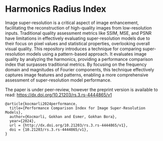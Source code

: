 # Harmonics Radius Index

Image super-resolution is a critical aspect of image enhancement, facilitating the reconstruction of high-quality images from low-resolution inputs. Traditional quality assessment metrics like SSIM, MSE, and PSNR have limitations in effectively evaluating super-resolution models due to their focus on pixel values and statistical properties, overlooking overall visual quality. This repository introduces a technique for comparing super-resolution models using a pattern-based approach. It evaluates image quality by analyzing the harmonics, providing a performance comparison index that surpasses traditional metrics. By focusing on the frequency domain and magnitudes of Fourier components, this technique effectively captures image features and patterns, enabling a more comprehensive assessment of super-resolution model performance.

The paper is under peer-review, however the preprint version is available to read: https://dx.doi.org/10.21203/rs.3.rs-4444865/v1
```
@article{kocmarli2024performance,
  title={Performance Comparison Index for Image Super-Resolution Models},
  author={Kocmarli, Gokhan and Esmer, Gokhan Bora},
  year={2024},
  url = {http://dx.doi.org/10.21203/rs.3.rs-4444865/v1},
  doi = {10.21203/rs.3.rs-4444865/v1},
}
```
